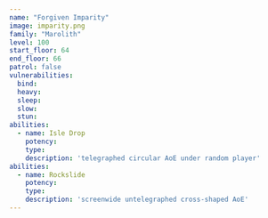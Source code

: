 ```yaml
---
name: "Forgiven Imparity"
image: imparity.png
family: "Marolith"
level: 100
start_floor: 64
end_floor: 66
patrol: false
vulnerabilities:
  bind: 
  heavy: 
  sleep: 
  slow: 
  stun: 
abilities:
  - name: Isle Drop
    potency: 
    type: 
    description: 'telegraphed circular AoE under random player'
abilities:
  - name: Rockslide
    potency: 
    type: 
    description: 'screenwide untelegraphed cross-shaped AoE'
---
```

